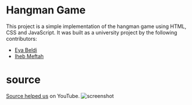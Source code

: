 # Hangman Game

This project is a simple implementation of the hangman game using HTML, CSS and JavaScript.
It was built as a university project by the following contributors:

- [Eya Beldi](https://github.com/beldi5)
- [Iheb Meftah](https://github.com/ihebmeftah)

# source

[Source helped us](https://www.youtube.com/watch?v=ZFb_eaYtWwY) on YouTube.
![screenshot](https://github.com/ihebmeftah/hangman_js/screenshot.png?raw=true)
